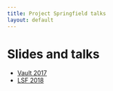 ```yaml
---
title: Project Springfield talks
layout: default
---
```


Slides and talks
====================
  * [Vault 2017](springfield-vault2017.pdf)
  * [LSF 2018](springfield-lsf2018.pdf)

